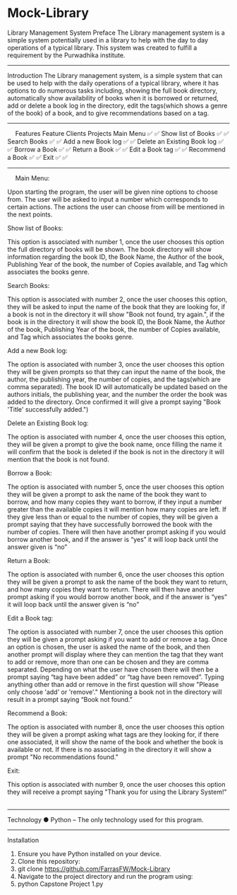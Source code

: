 # Mock-Library
Library Management System
Preface
The Library management system is a simple system potentially used in a library to help with the day to day operations of a typical library. This system was created to fulfill a requirement by the Purwadhika institute.
________________________________________
Introduction
The Library management system, is a simple system that can be used to help with the daily operations of a typical library, where it has options to do numerous tasks including, showing the full book directory, automatically show availability of books when it is borrowed or returned, add or delete a book log in the directory, edit the tags(which shows a genre of the book) of a book, and to give recommendations based on a tag.
________________________________________
 
Features
Feature	Clients	Projects
Main Menu	✅	✅
Show list of Books	✅	✅
Search Books	✅	✅
Add a new Book log	✅	✅
Delete an Existing Book log	✅	✅
Borrow a Book	✅	✅ 
Return a Book	✅	✅
Edit a Book tag	✅	✅
Recommend a Book	✅	✅
Exit	✅	✅

________________________________________
 
Main Menu:

Upon starting the program, the user will be given nine options to choose from. The user will be asked to input a number which corresponds to certain actions. The actions the user can choose from will be mentioned in the next points.

Show list of Books:

This option is associated with number 1, once the user chooses this option the full directory of books will be shown. The book directory will show information regarding the book ID, the Book Name, the Author of the book, Publishing Year of the book, the number of Copies available, and Tag which associates the books genre.

Search Books:

This option is associated with number 2, once the user chooses this option, they will be asked to input the name of the book that they are looking for, if a book is not in the directory it will show "Book not found, try again.", if the book is in the directory it will show the book ID, the Book Name, the Author of the book, Publishing Year of the book, the number of Copies available, and Tag which associates the books genre.

Add a new Book log:

The option is associated with number 3, once the user chooses this option they will be given prompts so that they can input the name of the book, the author, the publishing year, the number of copies, and the tags(which are comma separated). The book ID will automatically be updated based on the authors initials, the publishing year, and the number the order the book was added to the directory. Once confirmed it will give a prompt saying "Book 'Title' successfully added.")


Delete an Existing Book log:

The option is associated with number 4, once the user chooses this option, they will be given a prompt to give the book name, once filling the name it will confirm that the book is deleted if the book is not in the directory it will mention that the book is not found.

Borrow a Book:

The option is associated with number 5, once the user chooses this option they will be given a prompt to ask the name of the book they want to borrow, and how many copies they want to borrow, if they input a number greater than the available copies it will mention how many copies are left. If they give less than or equal to the number of copies, they will be given a prompt saying that they have successfully borrowed the book with the number of copies. There will then have another prompt asking if you would borrow another book, and if the answer is “yes” it will loop back until the answer given is “no”

Return a Book:

The option is associated with number 6, once the user chooses this option they will be given a prompt to ask the name of the book they want to return, and how many copies they want to return. There will then have another prompt asking if you would borrow another book, and if the answer is “yes” it will loop back until the answer given is “no”

Edit a Book tag:

The option is associated with number 7, once the user chooses this option they will be given a prompt asking if you want to add or remove a tag. Once an option is chosen, the user is asked the name of the book, and then another prompt will display where they can mention the tag that they want to add or remove, more than one can be chosen and they are comma separated. Depending on what the user have chosen there will then be a prompt saying “tag have been added” or “tag have been removed”. Typing anything other than add or remove in the first question will show "Please only choose 'add' or 'remove'." Mentioning a book not in the directory will result in a prompt saying “Book not found.”

Recommend a Book:

The option is associated with number 8, once the user chooses this option they will be given a prompt asking what tags are they looking for, if there one associated, it will show the name of the book and whether the book is available or not. If there is no associating in the directory it will show a prompt "No recommendations found."

Exit:

This option is associated with number 9, once the user chooses this option they will receive a prompt saying "Thank you for using the Library System!"
 
________________________________________
Technology
●	Python – The only technology used for this program.
________________________________________
Installation
1.	Ensure you have Python installed on your device.
2.	Clone this repository:
3.	git clone https://github.com/FarrasFW/Mock-Library
4.	Navigate to the project directory and run the program using:
5.	python Capstone Project 1.py
